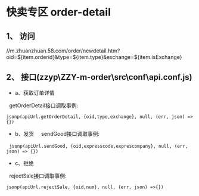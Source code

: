 
# 快卖专区 order-detail

## 1、 访问

   //m.zhuanzhuan.58.com/order/newdetail.htm?oid=${item.orderid}&type=${item.type}&exchange=${item.isExchange}

## 2、 接口(zzyp\ZZY-m-order\src\conf\api.conf.js)

   - a、获取订单详情
   
   getOrderDetail接口调取事例: 
   
   ``jsonp(apiUrl.getOrderDetail, {oid,type,exchange}, null, (err, json) =>{})``
   - b、发货
   
   sendGood接口调取事例: 
   
   ``jsonp(apiUrl.sendGood, {oid,expresscode,exprescompany}, null, (err, json) => {})``
   - c、拒绝
   
   rejectSale接口调取事例: 
   
   ``jsonp(apiUrl.rejectSale, {oid,num}, null, (err, json) =>{})``
   
